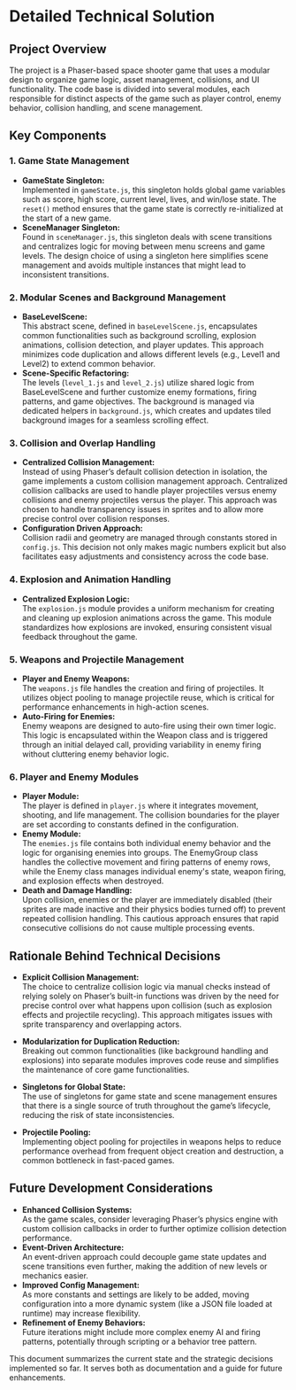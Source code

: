 # Detailed Technical Solution

## Project Overview
The project is a Phaser-based space shooter game that uses a modular design to organize game logic, asset management, collisions, and UI functionality. The code base is divided into several modules, each responsible for distinct aspects of the game such as player control, enemy behavior, collision handling, and scene management.

## Key Components

### 1. Game State Management
- **GameState Singleton:**  
  Implemented in `gameState.js`, this singleton holds global game variables such as score, high score, current level, lives, and win/lose state. The `reset()` method ensures that the game state is correctly re-initialized at the start of a new game.
- **SceneManager Singleton:**  
  Found in `sceneManager.js`, this singleton deals with scene transitions and centralizes logic for moving between menu screens and game levels. The design choice of using a singleton here simplifies scene management and avoids multiple instances that might lead to inconsistent transitions.

### 2. Modular Scenes and Background Management
- **BaseLevelScene:**  
  This abstract scene, defined in `baseLevelScene.js`, encapsulates common functionalities such as background scrolling, explosion animations, collision detection, and player updates. This approach minimizes code duplication and allows different levels (e.g., Level1 and Level2) to extend common behavior.
- **Scene-Specific Refactoring:**  
  The levels (`level_1.js` and `level_2.js`) utilize shared logic from BaseLevelScene and further customize enemy formations, firing patterns, and game objectives. The background is managed via dedicated helpers in `background.js`, which creates and updates tiled background images for a seamless scrolling effect.

### 3. Collision and Overlap Handling
- **Centralized Collision Management:**  
  Instead of using Phaser’s default collision detection in isolation, the game implements a custom collision management approach. Centralized collision callbacks are used to handle player projectiles versus enemy collisions and enemy projectiles versus the player. This approach was chosen to handle transparency issues in sprites and to allow more precise control over collision responses.
- **Configuration Driven Approach:**  
  Collision radii and geometry are managed through constants stored in `config.js`. This decision not only makes magic numbers explicit but also facilitates easy adjustments and consistency across the code base.

### 4. Explosion and Animation Handling
- **Centralized Explosion Logic:**  
  The `explosion.js` module provides a uniform mechanism for creating and cleaning up explosion animations across the game. This module standardizes how explosions are invoked, ensuring consistent visual feedback throughout the game.

### 5. Weapons and Projectile Management
- **Player and Enemy Weapons:**  
  The `weapons.js` file handles the creation and firing of projectiles. It utilizes object pooling to manage projectile reuse, which is critical for performance enhancements in high-action scenes.
- **Auto-Firing for Enemies:**  
  Enemy weapons are designed to auto-fire using their own timer logic. This logic is encapsulated within the Weapon class and is triggered through an initial delayed call, providing variability in enemy firing without cluttering enemy behavior logic.

### 6. Player and Enemy Modules
- **Player Module:**  
  The player is defined in `player.js` where it integrates movement, shooting, and life management. The collision boundaries for the player are set according to constants defined in the configuration.
- **Enemy Module:**  
  The `enemies.js` file contains both individual enemy behavior and the logic for organising enemies into groups. The EnemyGroup class handles the collective movement and firing patterns of enemy rows, while the Enemy class manages individual enemy's state, weapon firing, and explosion effects when destroyed.
- **Death and Damage Handling:**  
  Upon collision, enemies or the player are immediately disabled (their sprites are made inactive and their physics bodies turned off) to prevent repeated collision handling. This cautious approach ensures that rapid consecutive collisions do not cause multiple processing events.

## Rationale Behind Technical Decisions

- **Explicit Collision Management:**  
  The choice to centralize collision logic via manual checks instead of relying solely on Phaser’s built-in functions was driven by the need for precise control over what happens upon collision (such as explosion effects and projectile recycling). This approach mitigates issues with sprite transparency and overlapping actors.
  
- **Modularization for Duplication Reduction:**  
  Breaking out common functionalities (like background handling and explosions) into separate modules improves code reuse and simplifies the maintenance of core game functionalities.
  
- **Singletons for Global State:**  
  The use of singletons for game state and scene management ensures that there is a single source of truth throughout the game’s lifecycle, reducing the risk of state inconsistencies.
  
- **Projectile Pooling:**  
  Implementing object pooling for projectiles in weapons helps to reduce performance overhead from frequent object creation and destruction, a common bottleneck in fast-paced games.

## Future Development Considerations
- **Enhanced Collision Systems:**  
  As the game scales, consider leveraging Phaser’s physics engine with custom collision callbacks in order to further optimize collision detection performance.
- **Event-Driven Architecture:**  
  An event-driven approach could decouple game state updates and scene transitions even further, making the addition of new levels or mechanics easier.
- **Improved Config Management:**  
  As more constants and settings are likely to be added, moving configuration into a more dynamic system (like a JSON file loaded at runtime) may increase flexibility.
- **Refinement of Enemy Behaviors:**  
  Future iterations might include more complex enemy AI and firing patterns, potentially through scripting or a behavior tree pattern.

This document summarizes the current state and the strategic decisions implemented so far. It serves both as documentation and a guide for future enhancements.
